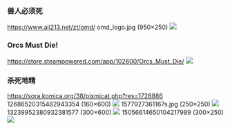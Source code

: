### 兽人必须死
https://www.ali213.net/zt/omd/
omd_logo.jpg (950×250)
![](https://imgs.ali213.net/Spe/2011/10/13/omd_logo.jpg)

### Orcs Must Die!
https://store.steampowered.com/app/102600/Orcs_Must_Die/
![](https://steamcdn-a.akamaihd.net/steam/apps/102600/header.jpg)

### 杀死地精
https://sora.komica.org/38/pixmicat.php?res=1728886
12686520315482943354 (160×600)
![](https://tpc.googlesyndication.com/simgad/12686520315482943354)
1577927361167s.jpg (250×250)
![](https://sora.komica.org/38/thumb/1577927361167s.jpg)
13239952380932381577 (300×600)
![](https://tpc.googlesyndication.com/simgad/13239952380932381577)
15056614650104217989 (300×250)
![](https://tpc.googlesyndication.com/simgad/15056614650104217989)
